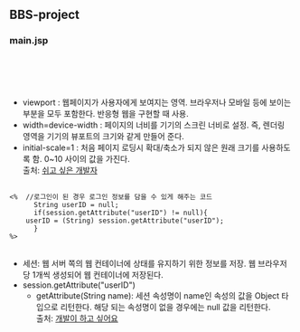 ## BBS-project

### main.jsp   
<pre>
<code>
<!-- 반응형 웹의 메타 택 -->
<meta name="viewport" content="width=device-width" initial-scale="1">
</code>
</pre>   
* viewport : 웹페이지가 사용자에게 보여지는 영역. 브라우저나 모바일 등에 보이는 부분을 모두 포함한다. 반응형 웹을 구현할 때 사용.   
* width=device-width : 페이지의 너비를 기기의 스크린 너비로 설정. 즉, 렌더링 영역을 기기의 뷰포트의 크기와 같게 만들어 준다.   
* initial-scale=1 : 처음 페이지 로딩시 확대/축소가 되지 않은 원래 크기를 사용하도록 함. 0~10 사이의 값을 가진다.   
출처: [쉬고 싶은 개발자](https://offbyone.tistory.com/110)   
   
<pre>
<code>
<%  //로그인이 된 경우 로그인 정보를 담을 수 있게 해주는 코드
      String userID = null;
      if(session.getAttribute("userID") != null){
	userID = (String) session.getAttribute("userID");
      }
%>
</code>
</pre>   
* 세션: 웹 서버 쪽의 웹 컨테이너에 상태를 유지하기 위한 정보를 저장. 웹 브라우저 당 1개씩 생성되어 웹 컨테이너에 저장된다.   
* session.getAttribute("userID")   
	- getAttribute(String name): 세션 속성명이 name인 속성의 값을 Object 타입으로 리턴한다. 해당 되는 속성명이 없을 경우에는 null 값을 리턴한다.   
출처: [개발이 하고 싶어요](https://hyeonstorage.tistory.com/125)   

